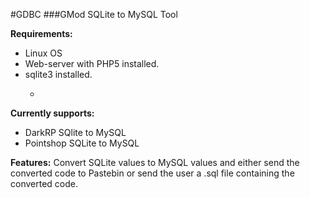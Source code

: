 #GDBC
###GMod SQLite to MySQL Tool

**Requirements:**
* Linux OS
* Web-server with PHP5 installed.
* sqlite3 installed.
    * ```shell sudo apt-get install sqlite3

**Currently supports:**
* DarkRP SQlite to MySQL
* Pointshop SQLite to MySQL

**Features:**
Convert SQLite values to MySQL values and either send the converted code to Pastebin or send the user a .sql file containing the converted code.
